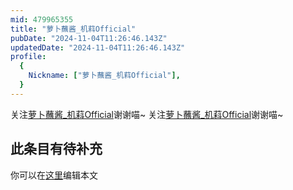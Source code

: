 ```yaml
---
mid: 479965355
title: "萝卜蘸酱_机萪Official"
pubDate: "2024-11-04T11:26:46.143Z"
updatedDate: "2024-11-04T11:26:46.143Z"
profile:
  {
    Nickname: ["萝卜蘸酱_机萪Official"],
  }
---
```


关注[萝卜蘸酱_机萪Official](https://space.bilibili.com/479965355)谢谢喵~ 关注[萝卜蘸酱_机萪Official](https://space.bilibili.com/479965355)谢谢喵~

## 此条目有待补充
你可以在[这里](https://github.com/Yuhanawa/VTuber.ICU-Content/edit/master/v/萝卜蘸酱_机萪Official/index.md)编辑本文
